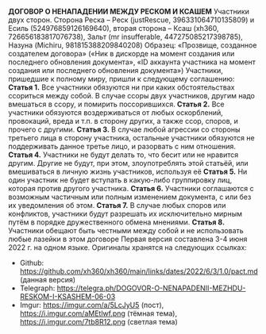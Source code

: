   __**ДОГОВОР О НЕНАПАДЕНИИ МЕЖДУ РЕСКОМ И КСАШЕМ**__
	Участники двух сторон. Сторона Реска – Реск (justRescue, 396331064710135809) и Есиль (524976859126169640), вторая сторона – Ксаш (xh360, 726656183817076738), Зальт (mr insufferable, 447275085217398785), Назуна (Michiru, 981815388209840208)
		Образец: «Прозвище, созданное создателем договора» («Ник в дискорде на момент создания или последнего обновления документа», «ID аккаунта участника на момент создания или последнего обновления документа»)
	Участники, пришедшие к полному миру, пришли к следующему соглашению:
	**Статья 1.** Все участники обязуются ни при каких обстоятельствах ссориться между собой. В случае ссоры двух участников, другим надо вмешаться в ссору, и помирить поссорившихся.
	**Статья 2.** Все участники обязуются воздерживаться от любых оскорблений, провокаций, вреда и т.п. в сторону других, а также ссор, споров, и прочего с другими.
	**Статья 3.** В случае любой агрессии со стороны третьего лица в сторону участника, остальные участники обязуются не поддерживать данное третье лицо, и разорвать с ним отношения.
	**Статья 4.** Участники не будут делать то, что бесит или не нравится другим. Другие не будут, при этом, злоупотреблять этой статьёй, или вмешиваться в личную жизнь участников, используя её
	**Статья 5.** Ни один участник не будет вступать в какую-либо группировку лиц, которая против другого участника.
	**Статья 6.** Участники соглашаются с возможным частичным или полным изменением документа, с или без их уведомления об этом.
	**Статья 7.** В случае любых споров или конфликтов, участники будут разрешать их исключительно мирным путём в порядке дружественного обмена мнениями.
	**Статья 8.** Участники обещают быть честными между собой и не использовать любые лазейки в этом договоре
	Первая версия составлена 3-4 июня 2022 г. на одном языке. Оригиналы хранятся на следующих ссылках:
 - Github: https://github.com/xh360/xh360/main/links/dates/2022/6/3/1.0/pact.md (данная версия)
- Telegraph: https://telegra.ph/DOGOVOR-O-NENAPADENII-MEZHDU-RESKOM-I-KSASHEM-06-03
- Imgur: https://imgur.com/a/5LcJyU5 (пост), https://i.imgur.com/aMEtlwf.png (тёмная тема), https://i.imgur.com/7tb8R12.png (светлая тема)
